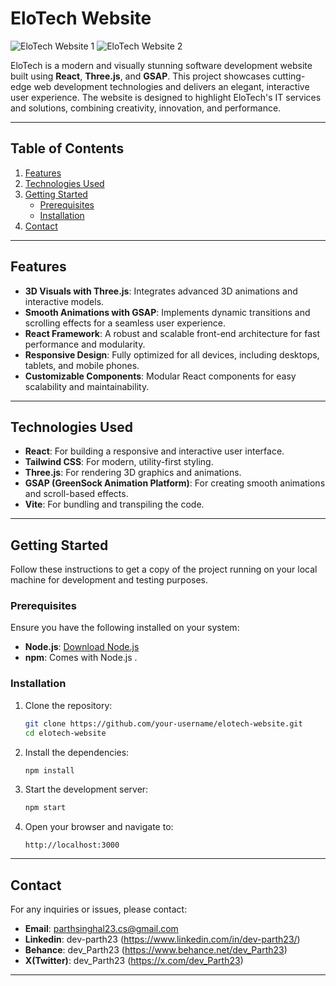 # EloTech Website

![EloTech Website 1](https://github.com/user-attachments/assets/f4cb5b24-aec4-459f-b927-962369f1327f)
![EloTech Website 2](https://github.com/user-attachments/assets/5999271c-b20b-4bd2-bbb9-ceda6e5cf34a)

EloTech is a modern and visually stunning software development website built using **React**, **Three.js**, and **GSAP**. This project showcases cutting-edge web development technologies and delivers an elegant, interactive user experience. The website is designed to highlight EloTech's IT services and solutions, combining creativity, innovation, and performance.

---

## Table of Contents

1. [Features](#features)
2. [Technologies Used](#technologies-used)
3. [Getting Started](#getting-started)
   - [Prerequisites](#prerequisites)
   - [Installation](#installation)
4. [Contact](#contact)

---

## Features

- **3D Visuals with Three.js**: Integrates advanced 3D animations and interactive models.
- **Smooth Animations with GSAP**: Implements dynamic transitions and scrolling effects for a seamless user experience.
- **React Framework**: A robust and scalable front-end architecture for fast performance and modularity.
- **Responsive Design**: Fully optimized for all devices, including desktops, tablets, and mobile phones.
- **Customizable Components**: Modular React components for easy scalability and maintainability.

---

## Technologies Used

- **React**: For building a responsive and interactive user interface.
- **Tailwind CSS**: For modern, utility-first styling.
- **Three.js**: For rendering 3D graphics and animations.
- **GSAP (GreenSock Animation Platform)**: For creating smooth animations and scroll-based effects.
- **Vite**: For bundling and transpiling the code.

---

## Getting Started

Follow these instructions to get a copy of the project running on your local machine for development and testing purposes.

### Prerequisites

Ensure you have the following installed on your system:

- **Node.js**: [Download Node.js](https://nodejs.org/)
- **npm**: Comes with Node.js .

### Installation

1. Clone the repository:

   ```bash
   git clone https://github.com/your-username/elotech-website.git
   cd elotech-website
   ```

2. Install the dependencies:

   ```bash
   npm install
   ```

3. Start the development server:

   ```bash
   npm start
   ```

4. Open your browser and navigate to:

   ```
   http://localhost:3000
   ```

---

## Contact

For any inquiries or issues, please contact:

- **Email**: parthsinghal23.cs@gmail.com
- **Linkedin**: dev-parth23 (https://www.linkedin.com/in/dev-parth23/)
- **Behance**: dev_Parth23 (https://www.behance.net/dev_Parth23)
- **X(Twitter)**: dev_Parth23 (https://x.com/dev_Parth23)

---
